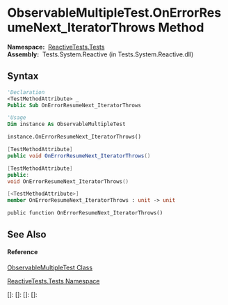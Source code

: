 # ObservableMultipleTest.OnErrorResumeNext\_IteratorThrows Method

**Namespace:**  [ReactiveTests.Tests](ReactiveTests.Tests\ReactiveTests.Tests.md)  
**Assembly:**  Tests.System.Reactive (in Tests.System.Reactive.dll)

## Syntax

```vb
'Declaration
<TestMethodAttribute> _
Public Sub OnErrorResumeNext_IteratorThrows
```

```vb
'Usage
Dim instance As ObservableMultipleTest

instance.OnErrorResumeNext_IteratorThrows()
```

```csharp
[TestMethodAttribute]
public void OnErrorResumeNext_IteratorThrows()
```

```c++
[TestMethodAttribute]
public:
void OnErrorResumeNext_IteratorThrows()
```

```fsharp
[<TestMethodAttribute>]
member OnErrorResumeNext_IteratorThrows : unit -> unit 
```

```jscript
public function OnErrorResumeNext_IteratorThrows()
```

## See Also

#### Reference

[ObservableMultipleTest Class](ObservableMultipleTest\ObservableMultipleTest.md)

[ReactiveTests.Tests Namespace](ReactiveTests.Tests\ReactiveTests.Tests.md)

[]: 
[]: 
[]: 
[]: 